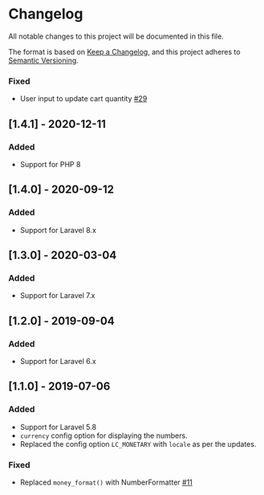 # Changelog
All notable changes to this project will be documented in this file.

The format is based on [Keep a Changelog](https://keepachangelog.com/en/1.0.0/),
and this project adheres to [Semantic Versioning](https://semver.org/spec/v2.0.0.html).

### Fixed
- User input to update cart quantity [#29](https://github.com/freshbitsweb/laravel-cart-manager/issues/29)

## [1.4.1] - 2020-12-11
### Added
- Support for PHP 8

## [1.4.0] - 2020-09-12
### Added
- Support for Laravel 8.x

## [1.3.0] - 2020-03-04
### Added
- Support for Laravel 7.x

## [1.2.0] - 2019-09-04
### Added
- Support for Laravel 6.x

## [1.1.0] - 2019-07-06
### Added
- Support for Laravel 5.8
- `currency` config option for displaying the numbers.
- Replaced the config option `LC_MONETARY` with `locale` as per the updates.

### Fixed
- Replaced `money_format()` with NumberFormatter [#11](https://github.com/freshbitsweb/laravel-cart-manager/issues/11)